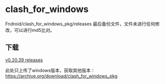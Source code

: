 # clash_for_windows
Fndroid/clash_for_windows_pkg/releases 最后备份文件，文件未进行任何修改，可以进行md5比对。

## 下载

[v0.20.39 releases](https://github.com/jquery2005/clash_for_windows/releases)


此处只上传了windows版本，获取其他版本：https://archive.org/download/clash_for_windows_pkg
